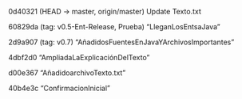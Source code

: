 0d40321 (HEAD -> master, origin/master) Update Texto.txt

60829da (tag: v0.5-Ent-Release, Prueba) “LleganLosEntsaJava”

2d9a907 (tag: v0.7) “AñadidosFuentesEnJavaYArchivosImportantes”

4dbf2d0 “AmpliadaLaExplicaciónDelTexto”

d00e367 “AñadidoarchivoTexto.txt”

40b4e3c “ConfirmacionInicial”
